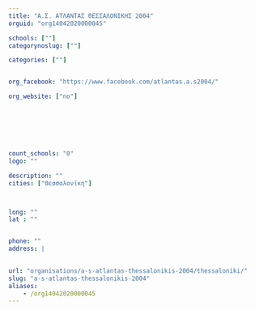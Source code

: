```yaml
---
title: "Α.Σ. ΑΤΛΑΝΤΑΣ ΘΕΣΣΑΛΟΝΙΚΗΣ 2004"
orguid: "org14042020000045"

schools: [""]
categorynoslug: [""]

categories: [""]


org_facebook: "https://www.facebook.com/atlantas.a.s2004/"

org_website: ["no"]







count_schools: "0"
logo: ""

description: ""
cities: ["Θεσσαλονίκη"]



long: ""
lat : ""


phone: ""
address: |
    

url: "organisations/a-s-atlantas-thessalonikis-2004/thessaloniki/"
slug: "a-s-atlantas-thessalonikis-2004"
aliases:
    - /org14042020000045
---
```



